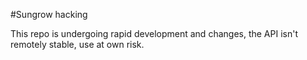 #Sungrow hacking

This repo is undergoing rapid development and changes, the API isn't remotely stable, use at own risk.
